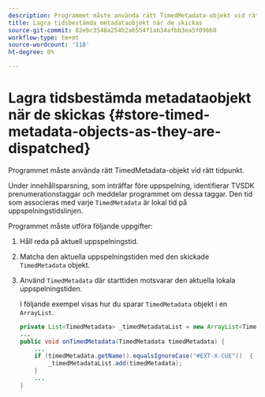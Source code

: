 ```yaml
---
description: Programmet måste använda rätt TimedMetadata-objekt vid rätt tidpunkt.
title: Lagra tidsbestämda metadataobjekt när de skickas
source-git-commit: 02ebc3548a254b2a6554f1ab34afbb3ea5f09bb8
workflow-type: tm+mt
source-wordcount: '118'
ht-degree: 0%

---
```


# Lagra tidsbestämda metadataobjekt när de skickas {#store-timed-metadata-objects-as-they-are-dispatched}

Programmet måste använda rätt TimedMetadata-objekt vid rätt tidpunkt.

Under innehållsparsning, som inträffar före uppspelning, identifierar TVSDK prenumerationstaggar och meddelar programmet om dessa taggar. Den tid som associeras med varje `TimedMetadata` är lokal tid på uppspelningstidslinjen.

Programmet måste utföra följande uppgifter:

1. Håll reda på aktuell uppspelningstid.
1. Matcha den aktuella uppspelningstiden med den skickade `TimedMetadata` objekt.

1. Använd `TimedMetadata` där starttiden motsvarar den aktuella lokala uppspelningstiden.

   I följande exempel visas hur du sparar `TimedMetadata` objekt i en `ArrayList`.

   ```java
   private List<TimedMetadata> _timedMetadataList = new ArrayList<TimedMetadata>(); 
   ... 
   public void onTimedMetadata(TimedMetadata timedMetadata) { 
       ... 
       if (timedMetadata.getName().equalsIgnoreCase("#EXT-X-CUE"))  { 
           _timedMetadataList.add(timedMetadata); 
       } 
       ... 
   }
   ```
